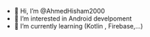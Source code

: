 - 👋 Hi, I’m @AhmedHisham2000
- 👀 I’m interested in Android develpoment 
- 🌱 I’m currently learning (Kotlin , Firebase,...)

<!---
AhmedHisham2000/AhmedHisham2000 is a ✨ special ✨ repository because its `README.md` (this file) appears on your GitHub profile.
You can click the Preview link to take a look at your changes.
--->
